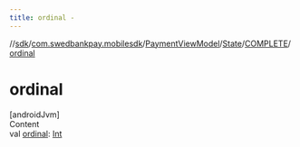 ```yaml
---
title: ordinal -
---
```

//[sdk](../../../../../index)/[com.swedbankpay.mobilesdk](../../../index)/[PaymentViewModel](../../index)/[State](../index)/[COMPLETE](index)/[ordinal](ordinal)



# ordinal  
[androidJvm]  
Content  
val [ordinal](ordinal): [Int](https://kotlinlang.org/api/latest/jvm/stdlib/kotlin/-int/index.html)  



